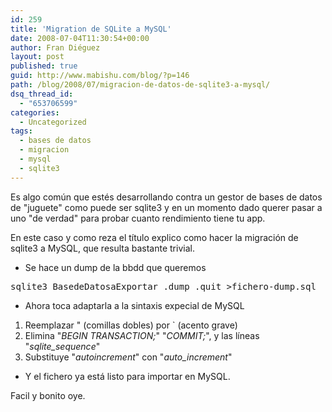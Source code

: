 ```yaml
---
id: 259
title: 'Migration de SQLite a MySQL'
date: 2008-07-04T11:30:54+00:00
author: Fran Diéguez
layout: post
published: true
guid: http://www.mabishu.com/blog/?p=146
path: /blog/2008/07/migracion-de-datos-de-sqlite3-a-mysql/
dsq_thread_id:
  - "653706599"
categories:
  - Uncategorized
tags:
  - bases de datos
  - migracion
  - mysql
  - sqlite3
---
```

Es algo común que estés desarrollando contra un gestor de bases de datos de "juguete" como puede ser sqlite3 y en un momento dado querer pasar a uno "de verdad" para probar cuanto rendimiento tiene tu app.

En este caso y como reza el título explico como hacer la migración de sqlite3 a MySQL, que resulta bastante trivial.

* Se hace un dump de la bbdd que queremos

<pre lang="bash">sqlite3 BasedeDatosaExportar .dump .quit &gt;fichero-dump.sql</pre>

* Ahora toca adaptarla a la sintaxis expecial de MySQL

<ol>
	<li>Reemplazar " (comillas dobles) por ` (acento grave)</li>
	<li>Elimina "<em>BEGIN TRANSACTION;</em>" "<em>COMMIT;</em>", y las líneas "<em>sqlite_sequence</em>"</li>
	<li>Substituye "<em>autoincrement</em>" con "<em>auto_increment</em>"</li>
</ol>

* Y el fichero ya está listo para importar en MySQL.

Facil y bonito oye.
